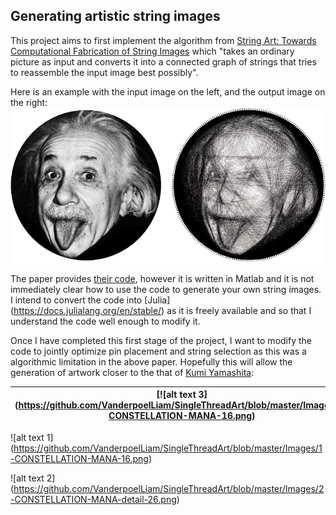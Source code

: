 ## Generating artistic string images 
This project aims to first implement the algorithm from [String Art: Towards Computational Fabrication of String Images](https://www.cg.tuwien.ac.at/research/publications/2018/Birsak2018-SA/Birsak2018-SA-preprint.pdf) which "takes an ordinary picture as input and converts it into a connected graph of strings that tries to reassemble the input image best possibly". 

Here is an example with the input image on the left, and the output image on the right:
![alt text](https://github.com/VanderpoelLiam/SingleThreadArt/blob/master/Images/Birsak2018-SA-image.png)

The paper provides [their code](https://github.com/Exception1984/StringArt), however it is written in Matlab and it is not immediately clear how to use the code to generate your own string images. I intend to convert the code into [Julia] (https://docs.julialang.org/en/stable/) as it is freely available and so that I understand the code well enough to modify it.

Once I have completed this first stage of the project, I want to modify the code to jointly optimize pin placement and string selection as this was a algorithmic limitation in the above paper. Hopefully this will allow the generation of artwork closer to the that of [Kumi Yamashita](http://www.kumiyamashita.com/constellation/):

| [![alt text 3] (https://github.com/VanderpoelLiam/SingleThreadArt/blob/master/Images/1-CONSTELLATION-MANA-16.png) | ![alt text 4] (https://github.com/VanderpoelLiam/SingleThreadArt/blob/master/Images/2-CONSTELLATION-MANA-detail-26.png)] |
|:---:|:---:|

![alt text 1] (https://github.com/VanderpoelLiam/SingleThreadArt/blob/master/Images/1-CONSTELLATION-MANA-16.png)

![alt text 2] (https://github.com/VanderpoelLiam/SingleThreadArt/blob/master/Images/2-CONSTELLATION-MANA-detail-26.png)

